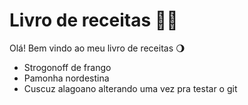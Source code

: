 # Livro de receitas :man_cook:	

Olá! Bem vindo ao meu livro de receitas :waning_gibbous_moon:	

- Strogonoff de frango
- Pamonha nordestina
- Cuscuz alagoano
alterando uma vez pra testar o git
